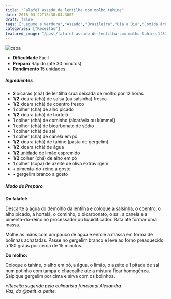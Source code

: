 ```yaml
---
title: "Falafel assado de lentilha com molho tahine"
date: 2018-03-22T18:30:04.300Z
draft: false
tags: ["Legume e Verdura","Assado","Brasileira","Dia a Dia","Comida árabe","Lentilha","Receitas","Receitas rápidas","Receitas simples e fáceis","Vegetais e legumes","Vegetarianismo"]
categories: ["Receitas"]
featured_image: "/post/falafel-assado-de-lentilha-com-molho-tahine.1f83f8b8.jpeg"
---
```


![capa](/post/falafel-assado-de-lentilha-com-molho-tahine.1f83f8b8.jpeg)

*   **Dificuldade** Fácil
*   **Preparo** Rápido (até 30 minutos)
*   **Rendimento** 15 unidades

##### Ingredientes

*   **2** xícaras (chá) de lentilha crua deixada de molho por 12 horas
*   **1/2** xícara (chá) de salsa (ou salsinha) fresca
*   **1/2** xícara (chá) de coentro fresco
*   **1** colher (chá) de alho picado
*   **1/2** xícara (chá) de hortelã
*   **1** colher (chá) de cominho (alcarávia ou kümmel)
*   **1** colher (chá) de bicarbonato de sódio
*   **1** colher (chá) de sal
*   **1** colher (chá) de canela em pó
*   **1/2** xícara (chá) de tahine (pasta de gergelim)
*   **1/2** xícara (chá) de água
*   **1/2** unidade de limão espremido
*   **1/2** colher (chá) de alho em pó
*   **1** colher (sopa) de azeite de oliva extravirgem
*   • pimenta-do-reino a gosto
*   • gergelim branco a gosto

##### Modo de Preparo

**Do falafel:**

Descarte a água do demolho da lentilha e coloque a salsinha, o coentro, o alho picado, a hortelã, o cominho, o bicarbonato, o sal, a canela e a pimenta-do-reino no processador ou liquidificador. Bata até formar uma massa.

Molhe as mãos com um pouco de água e enrole a massa em forma de bolinhas achatadas. Passe no gergelim branco e leve ao forno preaquecido a 180 graus por cerca de 15 minutos.

**Do molho:**

Coloque o tahine, o alho em pó, a água, o limão, o azeite e 1 pitada de sal num potinho com tampa e chacoalhe até a mistura ficar homogênea. Salpique gergelim por cima e sirva com os bolinhos.

_*Receita sugerida pela culinarista funcional Alexandra Vaz, do @petit\_a\_petite._
